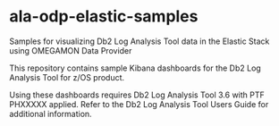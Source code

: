 # ala-odp-elastic-samples

Samples for visualizing Db2 Log Analysis Tool data in the Elastic Stack using OMEGAMON Data Provider

This repository contains sample Kibana dashboards for the Db2 Log Analysis Tool for z/OS product.

Using these dashboards requires Db2 Log Analysis Tool 3.6 with PTF PHXXXXX applied. Refer to the Db2 Log Analysis Tool Users Guide for additional information.
